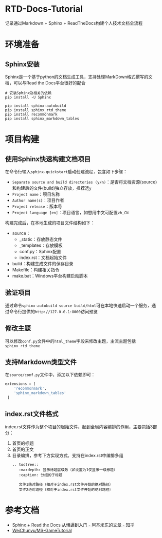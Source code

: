 # RTD-Docs-Tutorial
记录通过Markdown + Sphinx + ReadTheDocs构建个人技术文档全流程

# 环境准备
## Sphinx安装
Sphinx是一个基于python的文档生成工具，支持处理MarkDown格式撰写的文档，可以与Read the Docs平台很好的配合

```shell
# 安装Sphinx及相关的依赖
pip install -U Sphinx

pip install sphinx-autobuild
pip install sphinx_rtd_theme
pip install recommonmark
pip install sphinx_markdown_tables
```

# 项目构建
## 使用Sphinx快速构建文档项目
在命令行输入`sphinx-quickstart`启动创建流程，包含如下步骤：
- `Separate source and build directories (y/n)`：是否将文档资源(source)和构建后的文件(build)独立存放，推荐选`y`
- `Project name`：项目名称
- `Author name(s)`：项目作者
- `Project release`：版本号
- `Project language [en]`：项目语言，如想用中文可配置`zh_CN`

构建完成后，在本地生成的项目文件结构如下：
- source：
    - _static：存放静态文件
    - _templates：存放模板
    - conf.py：Sphinx配置
    - index.rst：文档起始文件
- build：构建生成文件的保存目录
- Makefile：构建相关指令
- make.bat：Windows平台构建启动脚本

## 验证项目
通过命令`sphinx-autobuild source build/html`可在本地快速启动一个服务，通过命令行提供的`http://127.0.0.1:8000`访问预览

## 修改主题
可以修改`conf.py`文件中的`html_theme`字段来修改主题，主流主题包括`sphinx_rtd_theme`

## 支持Markdown类型文件
在`source/conf.py`文件中，添加以下依赖即可：
```python
extensions = [
    'recommonmark',
    'sphinx_markdown_tables'
 ]
```

## index.rst文件格式
index.rst文件作为整个项目的起始文件，起到全局内容编排的作用，主要包括3部分：
1. 首页的标题
2. 首页的正文
3. 目录编排，参考下方实现方式，支持在index.rst中编排多组
    ```text
    .. toctree::
       :maxdepth: 显示标题层级数（如设置为1仅显示一级标题）
       :caption: 分组的子标题
    
       文件1绝对路径（相对于index.rst文件开始的绝对路径）
       文件2绝对路径（相对于index.rst文件开始的绝对路径）
    ```

# 参考文档
- [Sphinx + Read the Docs 从懵逼到入门 - 阿基米东的文章 - 知乎](https://zhuanlan.zhihu.com/p/264647009)
- [WeiChunyu/MS-GameTutorial](https://gitee.com/WeiChunyu-star/MS-GameTutorial)
